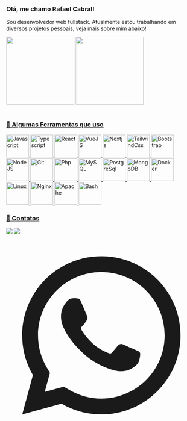 ### Olá, me chamo Rafael Cabral!
Sou desenvolvedor web fullstack. Atualmente estou trabalhando em diversos
projetos pessoais, veja mais sobre mim abaixo!


<link rel="stylesheet" href="https://cdn.jsdelivr.net/gh/devicons/devicon@v2.15.1/devicon.min.css">

<div>
<a href="https://github.com/RafaelCabral26">
<img loading="lazy" height="180em" src="https://github-readme-stats.vercel.app/api?username=RafaelCabral26&show_icons=true&hide=contribs,issues&locale=pt-br"/>
<img loading="lazy" height="180em" src="https://github-readme-stats.vercel.app/api/top-langs/?username=RafaelCabral26&locale=pt-br&langs_count=10&layout=compact"/>
</div>
<br/>
  
### :rocket: Algumas Ferramentas que uso
<div>
<img loading="lazy" title="Javascript" height="60em" src="https://cdn.jsdelivr.net/gh/devicons/devicon/icons/javascript/javascript-original.svg" />
<img loading="lazy" title="Typescript" height="60em" src="https://cdn.jsdelivr.net/gh/devicons/devicon/icons/typescript/typescript-original.svg" />
<img loading="lazy" title="React" height="60em" src="https://cdn.jsdelivr.net/gh/devicons/devicon/icons/react/react-original.svg" />
  <img loading="lazy" title="VueJS" height="60em" src="https://cdn.jsdelivr.net/gh/devicons/devicon/icons/vuejs/vuejs-original.svg" />
  <img loading="lazy" title="Nextjs" height="60em" src="https://cdn.jsdelivr.net/gh/devicons/devicon/icons/nextjs/nextjs-original.svg" />
  <img loading="lazy" title="TailwindCss" height="60em" src="https://cdn.jsdelivr.net/gh/devicons/devicon/icons/tailwindcss/tailwindcss-plain.svg" />
  <img loading="lazy" title="Bootstrap" height="60em" src="https://cdn.jsdelivr.net/gh/devicons/devicon/icons/bootstrap/bootstrap-original.svg" />
  <br/>
  <img loading="lazy" title="NodeJS" height="60em" src="https://cdn.jsdelivr.net/gh/devicons/devicon/icons/nodejs/nodejs-original.svg" />
  <img loading="lazy" title="Git" height="60em" src="https://cdn.jsdelivr.net/gh/devicons/devicon/icons/git/git-original.svg" />
  <img loading="lazy" title="Php" height="60em" src="https://cdn.jsdelivr.net/gh/devicons/devicon/icons/php/php-original.svg" />
  <img loading="lazy" title="MySQL" height="60em" src="https://cdn.jsdelivr.net/gh/devicons/devicon/icons/mysql/mysql-original.svg" />
  <img loading="lazy" title="PostgreSql" height="60em" src="https://cdn.jsdelivr.net/gh/devicons/devicon/icons/postgresql/postgresql-original.svg" />
  <img loading="lazy" title="MongoDB" height="60em" src="https://cdn.jsdelivr.net/gh/devicons/devicon/icons/mongodb/mongodb-original.svg" />
  <img loading="lazy" title="Docker" height="60em" src="https://cdn.jsdelivr.net/gh/devicons/devicon/icons/docker/docker-original.svg" />
  <br/>
   <img loading="lazy" title="Linux" height="60em" src="https://cdn.jsdelivr.net/gh/devicons/devicon/icons/linux/linux-original.svg" />
  <img loading="lazy" title="Nginx" height="60em" src="https://cdn.jsdelivr.net/gh/devicons/devicon/icons/nginx/nginx-original.svg" />
  <img loading="lazy" title="Apache" height="60em" src="https://cdn.jsdelivr.net/gh/devicons/devicon/icons/apache/apache-original.svg" />
  <img loading="lazy" title="Bash" height="60em" src="https://cdn.jsdelivr.net/gh/devicons/devicon/icons/bash/bash-plain.svg" />
</div>

### :email: Contatos
<div>
<a href = "mailto:rafaelcabral261992@gmail.com"><img loading="lazy" src="https://img.shields.io/badge/Gmail-D14836?style=for-the-badge&logo=gmail&logoColor=white" target="_blank"></a>
<a href="https://www.linkedin.com/in/rafael-cabral-777522243/" target="_blank"><img loading="lazy" src="https://img.shields.io/badge/-LinkedIn-%230077B5?style=for-the-badge&logo=linkedin&logoColor=white" target="_blank"></a>   
  
  <svg xmlns="http://www.w3.org/2000/svg" viewBox="0 0 24 24"><path d="M7.25361 18.4944L7.97834 18.917C9.18909 19.623 10.5651 20 12.001 20C16.4193 20 20.001 16.4183 20.001 12C20.001 7.58172 16.4193 4 12.001 4C7.5827 4 4.00098 7.58172 4.00098 12C4.00098 13.4363 4.37821 14.8128 5.08466 16.0238L5.50704 16.7478L4.85355 19.1494L7.25361 18.4944ZM2.00516 22L3.35712 17.0315C2.49494 15.5536 2.00098 13.8345 2.00098 12C2.00098 6.47715 6.47813 2 12.001 2C17.5238 2 22.001 6.47715 22.001 12C22.001 17.5228 17.5238 22 12.001 22C10.1671 22 8.44851 21.5064 6.97086 20.6447L2.00516 22ZM8.39232 7.30833C8.5262 7.29892 8.66053 7.29748 8.79459 7.30402C8.84875 7.30758 8.90265 7.31384 8.95659 7.32007C9.11585 7.33846 9.29098 7.43545 9.34986 7.56894C9.64818 8.24536 9.93764 8.92565 10.2182 9.60963C10.2801 9.76062 10.2428 9.95633 10.125 10.1457C10.0652 10.2428 9.97128 10.379 9.86248 10.5183C9.74939 10.663 9.50599 10.9291 9.50599 10.9291C9.50599 10.9291 9.40738 11.0473 9.44455 11.1944C9.45903 11.25 9.50521 11.331 9.54708 11.3991C9.57027 11.4368 9.5918 11.4705 9.60577 11.4938C9.86169 11.9211 10.2057 12.3543 10.6259 12.7616C10.7463 12.8783 10.8631 12.9974 10.9887 13.108C11.457 13.5209 11.9868 13.8583 12.559 14.1082L12.5641 14.1105C12.6486 14.1469 12.692 14.1668 12.8157 14.2193C12.8781 14.2457 12.9419 14.2685 13.0074 14.2858C13.0311 14.292 13.0554 14.2955 13.0798 14.2972C13.2415 14.3069 13.335 14.2032 13.3749 14.1555C14.0984 13.279 14.1646 13.2218 14.1696 13.2222V13.2238C14.2647 13.1236 14.4142 13.0888 14.5476 13.097C14.6085 13.1007 14.6691 13.1124 14.7245 13.1377C15.2563 13.3803 16.1258 13.7587 16.1258 13.7587L16.7073 14.0201C16.8047 14.0671 16.8936 14.1778 16.8979 14.2854C16.9005 14.3523 16.9077 14.4603 16.8838 14.6579C16.8525 14.9166 16.7738 15.2281 16.6956 15.3913C16.6406 15.5058 16.5694 15.6074 16.4866 15.6934C16.3743 15.81 16.2909 15.8808 16.1559 15.9814C16.0737 16.0426 16.0311 16.0714 16.0311 16.0714C15.8922 16.159 15.8139 16.2028 15.6484 16.2909C15.391 16.428 15.1066 16.5068 14.8153 16.5218C14.6296 16.5313 14.4444 16.5447 14.2589 16.5347C14.2507 16.5342 13.6907 16.4482 13.6907 16.4482C12.2688 16.0742 10.9538 15.3736 9.85034 14.402C9.62473 14.2034 9.4155 13.9885 9.20194 13.7759C8.31288 12.8908 7.63982 11.9364 7.23169 11.0336C7.03043 10.5884 6.90299 10.1116 6.90098 9.62098C6.89729 9.01405 7.09599 8.4232 7.46569 7.94186C7.53857 7.84697 7.60774 7.74855 7.72709 7.63586C7.85348 7.51651 7.93392 7.45244 8.02057 7.40811C8.13607 7.34902 8.26293 7.31742 8.39232 7.30833Z" fill="currentColor"></path></svg>
</div>

